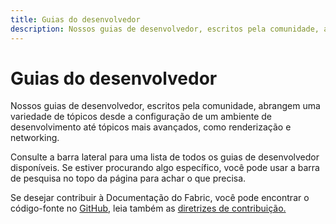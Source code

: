 ```yaml
---
title: Guias do desenvolvedor
description: Nossos guias de desenvolvedor, escritos pela comunidade, abrangem uma variedade de tópicos desde a configuração de um ambiente de desenvolvimento até tópicos mais avançados, como renderização e networking.
---
```


# Guias do desenvolvedor

Nossos guias de desenvolvedor, escritos pela comunidade, abrangem uma variedade de tópicos desde a configuração de um ambiente de desenvolvimento até tópicos mais avançados, como renderização e networking.

Consulte a barra lateral para uma lista de todos os guias de desenvolvedor disponíveis. Se estiver procurando algo específico, você pode usar a barra de pesquisa no topo da página para achar o que precisa.

Se desejar contribuir à Documentação do Fabric, você pode encontrar o código-fonte no [GitHub](https://github.com/FabricMC/fabric-docs), leia também as [diretrizes de contribuição.](../contributing.md)

